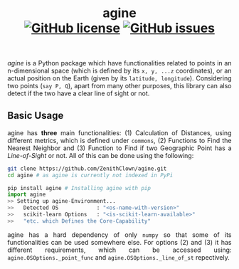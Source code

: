 <h1 align="center">agine <br>
  <a href="https://github.com/ZenithClown/agine/blob/master/LICENSE"><img alt="GitHub license" src="https://img.shields.io/github/license/ZenithClown/agine?style=plastic"></a>
  <a href="https://github.com/ZenithClown/agine/issues"><img alt="GitHub issues" src="https://img.shields.io/github/issues/ZenithClown/agine"></a>
  <br>
  <a href = "https://www.linkedin.com/in/dpramanik/"><img height="16" width="16" src="https://unpkg.com/simple-icons@v3/icons/linkedin.svg"/></a>
	<a href = "https://github.com/ZenithClown"><img height="16" width="16" src="https://unpkg.com/simple-icons@v3/icons/github.svg"/></a>
	<a href = "https://gitlab.com/ZenithClown/"><img height="16" width="16" src="https://unpkg.com/simple-icons@v3/icons/gitlab.svg"/></a>
	<a href = "https://www.researchgate.net/profile/Debmalya_Pramanik2"><img height="16" width="16" src="https://unpkg.com/simple-icons@v3/icons/researchgate.svg"/></a>
	<a href = "https://www.kaggle.com/dPramanik/"><img height="16" width="16" src="https://unpkg.com/simple-icons@v3/icons/kaggle.svg"/></a>
	<a href = "https://app.pluralsight.com/profile/Debmalya-Pramanik/"><img height="16" width="16" src="https://unpkg.com/simple-icons@v3/icons/pluralsight.svg"/></a>
	<a href = "https://stackoverflow.com/users/6623589/"><img height="16" width="16" src="https://unpkg.com/simple-icons@v3/icons/stackoverflow.svg"/></a>
</h1>

<p align="justify"><i>agine</i> is a Python package which have functionalities related to points in an n-dimensional space (which is defined by its <code>x, y, ...z</code> coordinates), or an actual position on the Earth (given by its <code>latitude, longitude</code>). Considering two points (<code>say P, Q</code>), apart from many other purposes, this library can also detect if the two have a clear line of sight or not.
</p>

## Basic Usage

<p align="justify">agine has <b>three</b> main functionalities: (1) Calculation of Distances, using different metrics, which is defined under <code>commons</code>, (2) Functions to Find the Nearest Neighbor and (3) Function to Find if two Geographic Point has a <i>Line-of-Sight</i> or not. All of this can be done using the following:</p>

```bash
git clone https://github.com/ZenithClown/agine.git
cd agine # as agine is currently not indexed in PyPi
```

```python
pip install agine # Installing agine with pip
import agine
>> Setting up agine-Environment...
>>   Detected OS            : "<os-name-with-version>"
>>   scikit-learn Options   : "<is-scikit-learn-available>"
>>   "etc. which Defines the Core-Capability"
```

<p align="justify">agine has a hard dependency of only <code>numpy</code> so that some of its functionalities can be used somewhere else. For options (2) and (3) it has different requirements, which can be accessed using: <code>agine.OSOptions._point_func</code> and <code>agine.OSOptions._line_of_st</code> repectively.</p>
